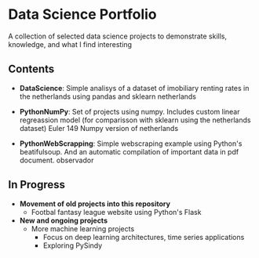 # Data Science Portfolio
A collection of selected data science projects to demonstrate skills, knowledge, and what I find interesting


## Contents

* __DataScience__: Simple analisys of a dataset of imobiliary renting rates in the netherlands using pandas and sklearn
	netherlands

* __PythonNumPy__: Set of projects using numpy. Includes custom linear regreassion model (for comparisson with sklearn using the netherlands dataset)
	Euler 149
	Numpy version of netherlands
* __PythonWebScrapping__: Simple webscraping example using Python's beatifulsoup. And an automatic compilation of important data in pdf document.
	observador
	
## In Progress
* __Movement of old projects into this repository__
  * Footbal fantasy league website using Python's Flask
* __New and ongoing projects__
  * More machine learning projects
    * Focus on deep learning architectures, time series applications
	* Exploring PySindy

